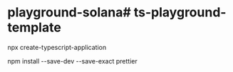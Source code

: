 # playground-solana# ts-playground-template


npx create-typescript-application

npm install --save-dev --save-exact prettier
